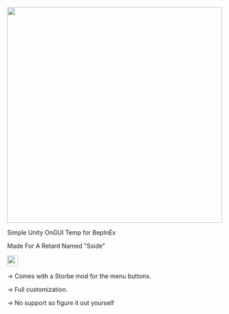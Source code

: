 <img src="https://files.catbox.moe/mpt6nr.png" style=" width:500px; height:500px;"/>
<p>Simple Unity OnGUI Temp for BepInEx</p>
<p>Made For A Retard Named "Sside"<p>
<img src="https://i.pinimg.com/474x/26/95/77/269577a403d70a63b3ce0fba30f9e5e3.jpg" style=" width:25px; height:25px;"/>

<p>-> Comes with a Storbe mod for the menu buttons.</p>
<p>-> Full customization.</p>
<p>-> No support so figure it out yourself </p>
